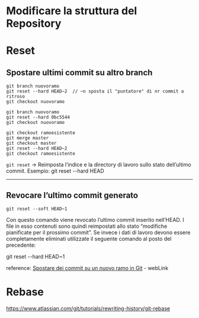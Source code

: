 # Modificare la struttura del Repository

# Reset
## Spostare ultimi commit su altro branch

```dos
git branch nuovoramo
git reset --hard HEAD~2  // ~n sposta il "puntatore" di nr commit a ritroso
git checkout nuovoramo
```
```dos
git branch nuovoramo
git reset --hard 0bc5544
git checkout nuovoramo
```

```dos
git checkout ramoesistente
git merge master
git checkout master
git reset --hard HEAD~2
git checkout ramoesistente
```

`git reset`     -> Reimposta l’indice e la directory di lavoro sullo stato dell’ultimo commit.
                Esempio:    git reset --hard HEAD

---

## Revocare l’ultimo commit generato

`git reset --soft HEAD~1`

Con questo comando viene revocato l’ultimo commit inserito nell’HEAD. I file in esso contenuti sono quindi reimpostati allo stato “modifiche pianificate per il prossimo commit”. Se invece i dati di lavoro devono essere completamente eliminati utilizzate il seguente comando al posto del precedente:

git reset --hard HEAD~1



reference: [Spostare dei commit su un nuovo ramo in Git](https://devdev.it/spostare-dei-commit-su-un-nuovo-ramo-in-git-703/) - webLink  

# Rebase
https://www.atlassian.com/git/tutorials/rewriting-history/git-rebase